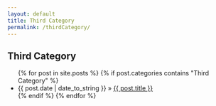 ```yaml
---
layout: default
title: Third Category
permalink: /thirdCategory/
---
```


<h2>Third Category</h2>

<ul class="posts">
{% for post in site.posts %}
	{% if post.categories contains "Third Category" %}
		<li><span>{{ post.date | date_to_string }}</span> &raquo; <a href="{{ site.baseurl }}{{ post.url }}">{{ post.title }}</a></li>
	{% endif %}
{% endfor %}
</ul>